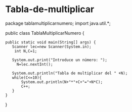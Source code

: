 # Tabla-de-multiplicar
package tablamultiplicarnumero;
import java.util.*;

public class TablaMultiplicarNumero {

    
    public static void main(String[] args) {
       Scanner lec=new Scanner(System.in);
        int N,C=1;
       
       System.out.print("Introduce un número: ");
         N=lec.nextInt(); 
        
       System.out.println("Tabla de multiplicar del " +N);
       while(C<=10){
           System.out.println(N+"*"+C+"="+N*C);
           C++;
       }
    }
    
}

